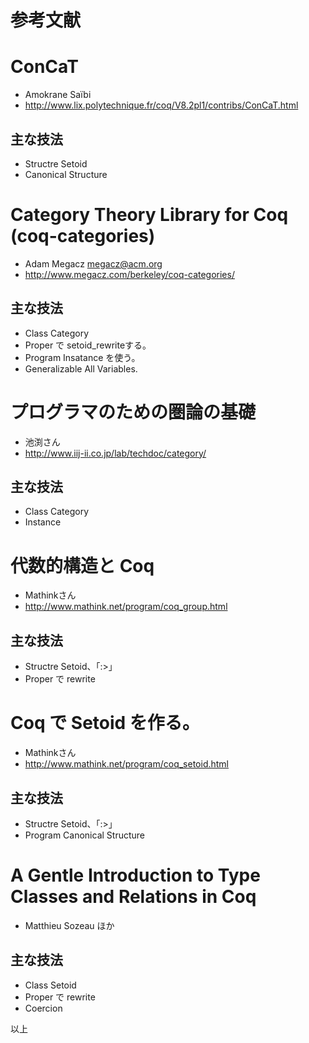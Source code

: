 参考文献
=========================

# ConCaT
- Amokrane Saïbi
- http://www.lix.polytechnique.fr/coq/V8.2pl1/contribs/ConCaT.html

## 主な技法
- Structre Setoid
- Canonical Structure


# Category Theory Library for Coq (coq-categories)
- Adam Megacz <megacz@acm.org>
- http://www.megacz.com/berkeley/coq-categories/

## 主な技法
- Class Category
- Proper で setoid_rewriteする。
- Program Insatance を使う。
- Generalizable All Variables.


# プログラマのための圏論の基礎
- 池渕さん
- http://www.iij-ii.co.jp/lab/techdoc/category/

## 主な技法
- Class Category
- Instance


# 代数的構造と Coq
- Mathinkさん
- http://www.mathink.net/program/coq_group.html

## 主な技法
- Structre Setoid、「:>」
- Proper で rewrite


# Coq で Setoid を作る。
- Mathinkさん
- http://www.mathink.net/program/coq_setoid.html

## 主な技法
- Structre Setoid、「:>」
- Program Canonical Structure


# A Gentle Introduction to Type Classes and Relations in Coq
- Matthieu Sozeau ほか

## 主な技法
- Class Setoid
- Proper で rewrite
- Coercion

以上
